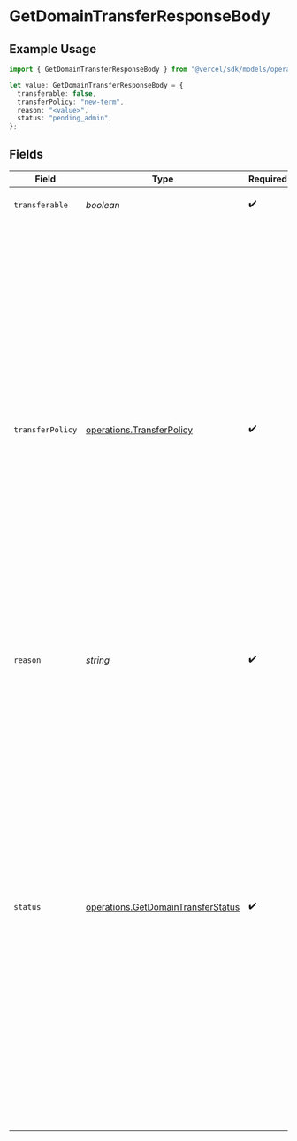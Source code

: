 # GetDomainTransferResponseBody

## Example Usage

```typescript
import { GetDomainTransferResponseBody } from "@vercel/sdk/models/operations/getdomaintransfer.js";

let value: GetDomainTransferResponseBody = {
  transferable: false,
  transferPolicy: "new-term",
  reason: "<value>",
  status: "pending_admin",
};
```

## Fields

| Field                                                                                                                                                                                                                                                                                                                                                                                                                                                                                                                                                                                                                            | Type                                                                                                                                                                                                                                                                                                                                                                                                                                                                                                                                                                                                                             | Required                                                                                                                                                                                                                                                                                                                                                                                                                                                                                                                                                                                                                         | Description                                                                                                                                                                                                                                                                                                                                                                                                                                                                                                                                                                                                                      |
| -------------------------------------------------------------------------------------------------------------------------------------------------------------------------------------------------------------------------------------------------------------------------------------------------------------------------------------------------------------------------------------------------------------------------------------------------------------------------------------------------------------------------------------------------------------------------------------------------------------------------------- | -------------------------------------------------------------------------------------------------------------------------------------------------------------------------------------------------------------------------------------------------------------------------------------------------------------------------------------------------------------------------------------------------------------------------------------------------------------------------------------------------------------------------------------------------------------------------------------------------------------------------------- | -------------------------------------------------------------------------------------------------------------------------------------------------------------------------------------------------------------------------------------------------------------------------------------------------------------------------------------------------------------------------------------------------------------------------------------------------------------------------------------------------------------------------------------------------------------------------------------------------------------------------------- | -------------------------------------------------------------------------------------------------------------------------------------------------------------------------------------------------------------------------------------------------------------------------------------------------------------------------------------------------------------------------------------------------------------------------------------------------------------------------------------------------------------------------------------------------------------------------------------------------------------------------------- |
| `transferable`                                                                                                                                                                                                                                                                                                                                                                                                                                                                                                                                                                                                                   | *boolean*                                                                                                                                                                                                                                                                                                                                                                                                                                                                                                                                                                                                                        | :heavy_check_mark:                                                                                                                                                                                                                                                                                                                                                                                                                                                                                                                                                                                                               | Whether or not the domain is transferable                                                                                                                                                                                                                                                                                                                                                                                                                                                                                                                                                                                        |
| `transferPolicy`                                                                                                                                                                                                                                                                                                                                                                                                                                                                                                                                                                                                                 | [operations.TransferPolicy](../../models/operations/transferpolicy.md)                                                                                                                                                                                                                                                                                                                                                                                                                                                                                                                                                           | :heavy_check_mark:                                                                                                                                                                                                                                                                                                                                                                                                                                                                                                                                                                                                               | The domain's transfer policy (depends on TLD requirements). `charge-and-renew`: transfer will charge for renewal and will renew the existing domain's registration. `no-charge-no-change`: transfer will have no change to registration period and does not require charge. `no-change`: transfer charge is required, but no change in registration period. `new-term`: transfer charge is required and a new registry term is set based on the transfer date. `not-supported`: transfers are not supported for this domain or TLD. `null`: This TLD is not supported by Vercel's Registrar.                                     |
| `reason`                                                                                                                                                                                                                                                                                                                                                                                                                                                                                                                                                                                                                         | *string*                                                                                                                                                                                                                                                                                                                                                                                                                                                                                                                                                                                                                         | :heavy_check_mark:                                                                                                                                                                                                                                                                                                                                                                                                                                                                                                                                                                                                               | Description associated with transferable state.                                                                                                                                                                                                                                                                                                                                                                                                                                                                                                                                                                                  |
| `status`                                                                                                                                                                                                                                                                                                                                                                                                                                                                                                                                                                                                                         | [operations.GetDomainTransferStatus](../../models/operations/getdomaintransferstatus.md)                                                                                                                                                                                                                                                                                                                                                                                                                                                                                                                                         | :heavy_check_mark:                                                                                                                                                                                                                                                                                                                                                                                                                                                                                                                                                                                                               | The current state of an ongoing transfer. `pending_owner`: Awaiting approval by domain's admin contact (every transfer begins with this status). If approval is not given within five days, the transfer is cancelled. `pending_admin`: Waiting for approval by Vercel Registrar admin. `pending_registry`: Awaiting registry approval (the transfer completes after 7 days unless it is declined by the current registrar). `completed`: The transfer completed successfully. `cancelled`: The transfer was cancelled. `undef`: No transfer exists for this domain. `unknown`: This TLD is not supported by Vercel's Registrar. |